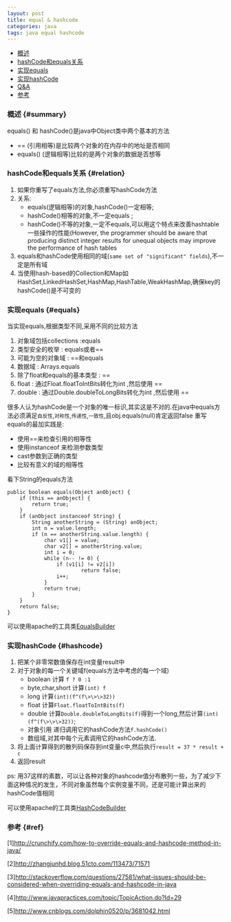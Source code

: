 ```yaml
---
layout: post
title: equal & hashcode
categories: java
tags: java equal hashcode
---
```


*   [概述](#summary)
*   [hashCode和equals关系](#relation)
*   [实现equals](#equals)
*   [实现hashCode](#hashcode)
*   [Q&A](#q&a)
*   [参考](#ref)

### 概述 {#summary}
equals() 和 hashCode()是java中Object类中两个基本的方法

*   == (引用相等)是比较两个对象的在内存中的地址是否相同
*   equals() (逻辑相等)比较的是两个对象的数据是否想等

###  hashCode和equals关系 {#relation}

1.  如果你重写了equals方法,你必须重写hashCode方法
2.  关系:
    *   equals(逻辑相等)的对象,hashCode()一定相等; 
    *   hashCode()相等的对象,不一定equals ; 
    *   hashCode()不等的对象,一定不equals,可以用这个特点来改善hashtable一些操作的性能(However, the programmer should be aware that producing distinct integer results for unequal objects may improve the performance of hash tables
3.  equals和hashCode使用相同的域(`same set of "significant" fields`),不一定是所有域
4.  当使用hash-based的Collection和Map如 HashSet,LinkedHashSet,HashMap,HashTable,WeakHashMap,确保key的hashCode()是不可变的

### 实现equals {#equals}
 
当实现equals,根据类型不同,采用不同的比较方法

1.  对象域包括collections :equals
2.  类型安全的枚举 : equals或者==
3.  可能为空的对象域 : ==和equals
4.  数据域 : Arrays.equals
5.  除了float和equals的基本类型 : ==
6.  float : 通过Float.floatToIntBits转化为int ,然后使用 ==
6.  double : 通过Double.doubleToLongBits转化为int ,然后使用 ==

很多人认为hashCode是一个对象的唯一标识,其实这是不对的.在java中equals方法必须满足`自反性`,`对称性`,`传递性`,`一致性`,且obj.equals(null)肯定返回false
重写equals的最加实践是:

*   使用==来检查引用的相等性
*   使用instanceof 来检测参数类型
*   cast参数到正确的类型
*   比较有意义的域的相等性

看下String的equals方法

    public boolean equals(Object anObject) {
        if (this == anObject) {
            return true;
        }
        if (anObject instanceof String) {
            String anotherString = (String) anObject;
            int n = value.length;
            if (n == anotherString.value.length) {
                char v1[] = value;
                char v2[] = anotherString.value;
                int i = 0;
                while (n-- != 0) {
                    if (v1[i] != v2[i])
                            return false;
                    i++;
                }
                return true;
            }
        }
        return false;
    }

可以使用apache的工具类[EqualsBuilder](http://commons.apache.org/proper/commons-lang/apidocs/org/apache/commons/lang3/builder/EqualsBuilder.html)

### 实现hashCode {#hashcode}

1.  把某个非零常数值保存在int变量result中
2.  对于对象的每一个关键域f(equals方法中考虑的每一个域)
    *   boolean 计算 `f ? 0 :1`
    *   byte,char,short 计算`(int) f`
    *   long    计算`(int)(f^(f\>\>\>32))`
    *   float   计算`Float.floatToIntBits(f)`
    *   double  计算`Double.doubleToLongBits(f)`得到一个long,然后计算`(int)(f^(f\>\>\>32))`;
    *   对象引用 递归调用它的hashCode方法`f.hashCode()`
    *   数组域,对其中每个元素调用它的hashCode方法.
3.  将上面计算得到的散列码保存到int变量c中,然后执行`result = 37 * result + c`
4.  返回result

ps:
用37这样的素数，可以让各种对象的hashcode值分布散列一些，为了减少下面这种情况的发生，不同对象虽然每个实例变量不同，还是可能计算出来的hashCode值相同

可以使用apache的工具类[HashCodeBuilder](http://commons.apache.org/proper/commons-lang/apidocs/org/apache/commons/lang3/builder/HashCodeBuilder.html) 

### 参考 {#ref}

[1]<http://crunchify.com/how-to-override-equals-and-hashcode-method-in-java/>

[2]<http://zhangjunhd.blog.51cto.com/113473/71571>

[3]<http://stackoverflow.com/questions/27581/what-issues-should-be-considered-when-overriding-equals-and-hashcode-in-java>

[4]<http://www.javapractices.com/topic/TopicAction.do?Id=29>

[5]<http://www.cnblogs.com/dolphin0520/p/3681042.html>